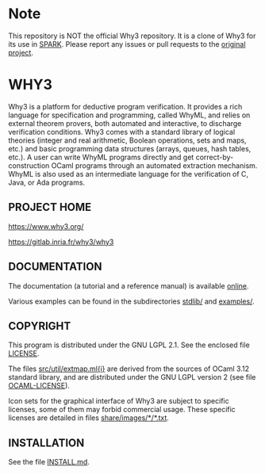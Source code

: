 
Note
====

This repository is NOT the official Why3 repository. It is a clone of Why3 for
its use in [SPARK](https://github.com/adacore/spark2014). Please report any
issues or pull requests to the [original
project](https://gitlab.inria.fr/why3/why3).

WHY3
====

Why3 is a platform for deductive program verification. It provides
a rich language for specification and programming, called WhyML, and
relies on external theorem provers, both automated and interactive,
to discharge verification conditions. Why3 comes with a standard
library of logical theories (integer and real arithmetic, Boolean
operations, sets and maps, etc.) and basic programming data structures
(arrays, queues, hash tables, etc.). A user can write WhyML programs
directly and get correct-by-construction OCaml programs through an
automated extraction mechanism. WhyML is also used as an intermediate
language for the verification of C, Java, or Ada programs.

PROJECT HOME
------------

https://www.why3.org/

https://gitlab.inria.fr/why3/why3

DOCUMENTATION
-------------

The documentation (a tutorial and a reference manual) is
available [online](https://www.why3.org/doc/).

Various examples can be found in the subdirectories [stdlib/](stdlib)
and [examples/](examples).

COPYRIGHT
---------

This program is distributed under the GNU LGPL 2.1. See the enclosed
file [LICENSE](LICENSE).

The files [src/util/extmap.ml{i}](src/util/extmap.mli) are derived from the
sources of OCaml 3.12 standard library, and are distributed under the GNU
LGPL version 2 (see file [OCAML-LICENSE](OCAML-LICENSE)).

Icon sets for the graphical interface of Why3 are subject to specific
licenses, some of them may forbid commercial usage. These specific
licenses are detailed in files [share/images/\*/\*.txt](share/images).

INSTALLATION
------------

See the file [INSTALL.md](INSTALL.md).
